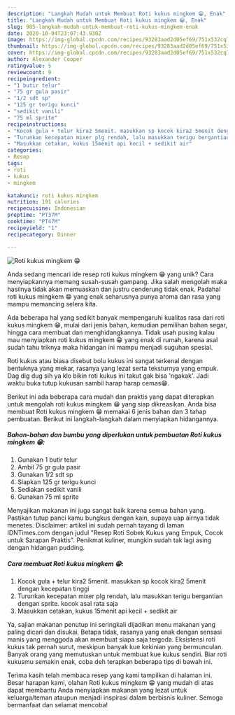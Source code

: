 ```yaml
---
description: "Langkah Mudah untuk Membuat Roti kukus mingkem 😁, Enak"
title: "Langkah Mudah untuk Membuat Roti kukus mingkem 😁, Enak"
slug: 985-langkah-mudah-untuk-membuat-roti-kukus-mingkem-enak
date: 2020-10-04T23:07:43.930Z
image: https://img-global.cpcdn.com/recipes/93283aad2d05ef69/751x532cq70/roti-kukus-mingkem-😁-foto-resep-utama.jpg
thumbnail: https://img-global.cpcdn.com/recipes/93283aad2d05ef69/751x532cq70/roti-kukus-mingkem-😁-foto-resep-utama.jpg
cover: https://img-global.cpcdn.com/recipes/93283aad2d05ef69/751x532cq70/roti-kukus-mingkem-😁-foto-resep-utama.jpg
author: Alexander Cooper
ratingvalue: 5
reviewcount: 9
recipeingredient:
- "1 butir telur"
- "75 gr gula pasir"
- "1/2 sdt sp"
- "125 gr terigu kunci"
- "sedikit vanili"
- "75 ml sprite"
recipeinstructions:
- "Kocok gula + telur kira2 5menit. masukkan sp kocok kira2 5menit dengan kecepatan tinggi"
- "Turunkan kecepatan mixer plg rendah, lalu masukkan terigu bergantian dengan sprite. kocok asal rata saja"
- "Masukkan cetakan, kukus 15menit api kecil + sedikit air"
categories:
- Resep
tags:
- roti
- kukus
- mingkem

katakunci: roti kukus mingkem 
nutrition: 191 calories
recipecuisine: Indonesian
preptime: "PT37M"
cooktime: "PT47M"
recipeyield: "1"
recipecategory: Dinner

---
```



![Roti kukus mingkem 😁](https://img-global.cpcdn.com/recipes/93283aad2d05ef69/751x532cq70/roti-kukus-mingkem-😁-foto-resep-utama.jpg)

Anda sedang mencari ide resep roti kukus mingkem 😁 yang unik? Cara menyiapkannya memang susah-susah gampang. Jika salah mengolah maka hasilnya tidak akan memuaskan dan justru cenderung tidak enak. Padahal roti kukus mingkem 😁 yang enak seharusnya punya aroma dan rasa yang mampu memancing selera kita.

Ada beberapa hal yang sedikit banyak mempengaruhi kualitas rasa dari roti kukus mingkem 😁, mulai dari jenis bahan, kemudian pemilihan bahan segar, hingga cara membuat dan menghidangkannya. Tidak usah pusing kalau mau menyiapkan roti kukus mingkem 😁 yang enak di rumah, karena asal sudah tahu triknya maka hidangan ini mampu menjadi suguhan spesial.

Roti kukus atau biasa disebut bolu kukus ini sangat terkenal dengan bentuknya yang mekar, rasanya yang lezat serta teksturnya yang empuk. Dag dig dug sih ya klo bikin roti kukus ini takut gak bisa &#39;ngakak&#39;. Jadi waktu buka tutup kukusan sambil harap harap cemas😁.


Berikut ini ada beberapa cara mudah dan praktis yang dapat diterapkan untuk mengolah roti kukus mingkem 😁 yang siap dikreasikan. Anda bisa membuat Roti kukus mingkem 😁 memakai 6 jenis bahan dan 3 tahap pembuatan. Berikut ini langkah-langkah dalam menyiapkan hidangannya.

<!--inarticleads1-->

##### Bahan-bahan dan bumbu yang diperlukan untuk pembuatan Roti kukus mingkem 😁:

1. Gunakan 1 butir telur
1. Ambil 75 gr gula pasir
1. Gunakan 1/2 sdt sp
1. Siapkan 125 gr terigu kunci
1. Sediakan sedikit vanili
1. Gunakan 75 ml sprite


Menyajikan makanan ini juga sangat baik karena semua bahan yang. Pastikan tutup panci kamu bungkus dengan kain, supaya uap airnya tidak menetes. Disclaimer: artikel ini sudah pernah tayang di laman IDNTimes.com dengan judul &#34;Resep Roti Sobek Kukus yang Empuk, Cocok untuk Sarapan Praktis&#34;. Penikmat kuliner, mungkin sudah tak lagi asing dengan hidangan pudding. 

<!--inarticleads2-->

##### Cara membuat Roti kukus mingkem 😁:

1. Kocok gula + telur kira2 5menit. masukkan sp kocok kira2 5menit dengan kecepatan tinggi
1. Turunkan kecepatan mixer plg rendah, lalu masukkan terigu bergantian dengan sprite. kocok asal rata saja
1. Masukkan cetakan, kukus 15menit api kecil + sedikit air


Ya, sajian makanan penutup ini seringkali dijadikan menu makanan yang paling dicari dan disukai. Betapa tidak, rasanya yang enak dengan sensasi manis yang menggoda akan membuat siapa saja tergoda. Eksistensi roti kukus tak pernah surut, meskipun banyak kue kekinian yang bermunculan. Banyak orang yang memutuskan untuk membuat kue kukus sendiri. Biar roti kukusmu semakin enak, coba deh terapkan beberapa tips di bawah ini. 

Terima kasih telah membaca resep yang kami tampilkan di halaman ini. Besar harapan kami, olahan Roti kukus mingkem 😁 yang mudah di atas dapat membantu Anda menyiapkan makanan yang lezat untuk keluarga/teman ataupun menjadi inspirasi dalam berbisnis kuliner. Semoga bermanfaat dan selamat mencoba!
